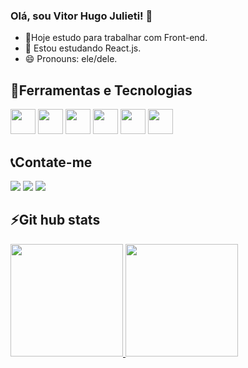 ### Olá, sou Vitor Hugo Julieti! 👋

- 🔭Hoje estudo para trabalhar com Front-end.
- 🌱 Estou estudando React.js.
- 😄 Pronouns: ele/dele.


## 🚀Ferramentas e Tecnologias 

<div display:flex>
  <img loading="lazy" src="https://cdn.jsdelivr.net/gh/devicons/devicon/icons/git/git-original.svg" width="40" height="40"/>
<!--   <img src="https://cdn.jsdelivr.net/gh/devicons/devicon/icons/cplusplus/cplusplus-original.svg" width="40" height="40"/> -->
  <img src="https://cdn.jsdelivr.net/gh/devicons/devicon/icons/javascript/javascript-original.svg" width="40" height="40"/>
  <img src="https://cdn.jsdelivr.net/gh/devicons/devicon/icons/mysql/mysql-original.svg" width="40" height="40"/>
<!--   <img src="https://cdn.jsdelivr.net/gh/devicons/devicon/icons/php/php-original.svg" width="40" height="40"/> -->
  <img src="https://cdn.jsdelivr.net/gh/devicons/devicon/icons/html5/html5-original.svg" width="40" height="40"/>
  <img src="https://cdn.jsdelivr.net/gh/devicons/devicon/icons/css3/css3-original.svg" width="40" height="40"/>
  <img src="https://cdn.jsdelivr.net/gh/devicons/devicon/icons/react/react-original.svg" width="40" height="40"/>

</div>


##  📞Contate-me

<div>
  <a href="https://instagram.com/seu-usuário-instagram-aqui" target="_blank"><img loading="lazy" src="https://img.shields.io/badge/-Instagram-%23E4405F?style=for-the-badge&logo=instagram&logoColor=white" target="_blank"></a>
  <a href = "mailto:vitorhugojulieti@gmail.com"><img loading="lazy" src="https://img.shields.io/badge/Gmail-D14836?style=for-the-badge&logo=gmail&logoColor=white" target="_blank"></a>
    <a href="www.linkedin.com/in/vitorHugoJulieti" target="_blank"><img loading="lazy" src="https://img.shields.io/badge/-LinkedIn-%230077B5?style=for-the-badge&logo=linkedin&logoColor=white" target="_blank"></a>   
</div>



## ⚡Git hub stats 

<div>
  <a href="https://github.com/Vitorhugojulieti">
  <img loading="lazy" height="180em" src="https://github-readme-stats.vercel.app/api/top-langs/?username=Vitorhugojulieti&layout=compact&langs_count=7&theme=radical"/>
  <img loading="lazy" height="180em" src="https://github-readme-stats.vercel.app/api?username=Vitorhugojulieti&show_icons=true&theme=radical&include_all_commits=true&count_private=true"/>
</div>
